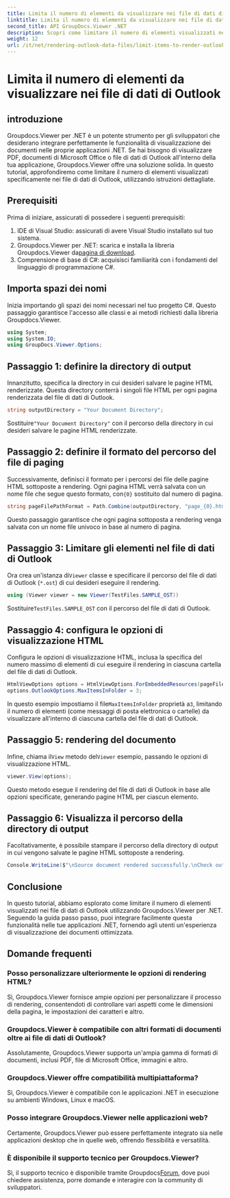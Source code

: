 ```yaml
---
title: Limita il numero di elementi da visualizzare nei file di dati di Outlook
linktitle: Limita il numero di elementi da visualizzare nei file di dati di Outlook
second_title: API GroupDocs.Viewer .NET
description: Scopri come limitare il numero di elementi visualizzati nei file di dati di Outlook utilizzando Groupdocs.Viewer per .NET. Segui la nostra procedura dettagliata per un'integrazione perfetta.
weight: 12
url: /it/net/rendering-outlook-data-files/limit-items-to-render-outlook-data-files/
---
```


# Limita il numero di elementi da visualizzare nei file di dati di Outlook

## introduzione
Groupdocs.Viewer per .NET è un potente strumento per gli sviluppatori che desiderano integrare perfettamente le funzionalità di visualizzazione dei documenti nelle proprie applicazioni .NET. Se hai bisogno di visualizzare PDF, documenti di Microsoft Office o file di dati di Outlook all'interno della tua applicazione, Groupdocs.Viewer offre una soluzione solida. In questo tutorial, approfondiremo come limitare il numero di elementi visualizzati specificamente nei file di dati di Outlook, utilizzando istruzioni dettagliate.
## Prerequisiti
Prima di iniziare, assicurati di possedere i seguenti prerequisiti:
1. IDE di Visual Studio: assicurati di avere Visual Studio installato sul tuo sistema.
2.  Groupdocs.Viewer per .NET: scarica e installa la libreria Groupdocs.Viewer da[pagina di download](https://releases.groupdocs.com/viewer/net/).
3. Comprensione di base di C#: acquisisci familiarità con i fondamenti del linguaggio di programmazione C#.

## Importa spazi dei nomi
Inizia importando gli spazi dei nomi necessari nel tuo progetto C#. Questo passaggio garantisce l'accesso alle classi e ai metodi richiesti dalla libreria Groupdocs.Viewer.
```csharp
using System;
using System.IO;
using GroupDocs.Viewer.Options;
```
## Passaggio 1: definire la directory di output
Innanzitutto, specifica la directory in cui desideri salvare le pagine HTML renderizzate. Questa directory conterrà i singoli file HTML per ogni pagina renderizzata del file di dati di Outlook.
```csharp
string outputDirectory = "Your Document Directory";
```
 Sostituire`"Your Document Directory"` con il percorso della directory in cui desideri salvare le pagine HTML renderizzate.
## Passaggio 2: definire il formato del percorso del file di paging
 Successivamente, definisci il formato per i percorsi dei file delle pagine HTML sottoposte a rendering. Ogni pagina HTML verrà salvata con un nome file che segue questo formato, con`{0}` sostituito dal numero di pagina.
```csharp
string pageFilePathFormat = Path.Combine(outputDirectory, "page_{0}.html");
```
Questo passaggio garantisce che ogni pagina sottoposta a rendering venga salvata con un nome file univoco in base al numero di pagina.
## Passaggio 3: Limitare gli elementi nel file di dati di Outlook
 Ora crea un'istanza di`Viewer` classe e specificare il percorso del file di dati di Outlook (`*.ost`) di cui desideri eseguire il rendering.
```csharp
using (Viewer viewer = new Viewer(TestFiles.SAMPLE_OST))
```
 Sostituire`TestFiles.SAMPLE_OST` con il percorso del file di dati di Outlook.
## Passaggio 4: configura le opzioni di visualizzazione HTML
Configura le opzioni di visualizzazione HTML, inclusa la specifica del numero massimo di elementi di cui eseguire il rendering in ciascuna cartella del file di dati di Outlook.
```csharp
HtmlViewOptions options = HtmlViewOptions.ForEmbeddedResources(pageFilePathFormat);
options.OutlookOptions.MaxItemsInFolder = 3;
```
 In questo esempio impostiamo il file`MaxItemsInFolder` proprietà a`3`, limitando il numero di elementi (come messaggi di posta elettronica o cartelle) da visualizzare all'interno di ciascuna cartella del file di dati di Outlook.
## Passaggio 5: rendering del documento
 Infine, chiama il`View` metodo del`Viewer` esempio, passando le opzioni di visualizzazione HTML.
```csharp
viewer.View(options);
```
Questo metodo esegue il rendering del file di dati di Outlook in base alle opzioni specificate, generando pagine HTML per ciascun elemento.
## Passaggio 6: Visualizza il percorso della directory di output
Facoltativamente, è possibile stampare il percorso della directory di output in cui vengono salvate le pagine HTML sottoposte a rendering.
```csharp
Console.WriteLine($"\nSource document rendered successfully.\nCheck output in {outputDirectory}.");
```

## Conclusione
In questo tutorial, abbiamo esplorato come limitare il numero di elementi visualizzati nei file di dati di Outlook utilizzando Groupdocs.Viewer per .NET. Seguendo la guida passo passo, puoi integrare facilmente questa funzionalità nelle tue applicazioni .NET, fornendo agli utenti un'esperienza di visualizzazione dei documenti ottimizzata.
## Domande frequenti
### Posso personalizzare ulteriormente le opzioni di rendering HTML?
Sì, Groupdocs.Viewer fornisce ampie opzioni per personalizzare il processo di rendering, consentendoti di controllare vari aspetti come le dimensioni della pagina, le impostazioni dei caratteri e altro.
### Groupdocs.Viewer è compatibile con altri formati di documenti oltre ai file di dati di Outlook?
Assolutamente, Groupdocs.Viewer supporta un'ampia gamma di formati di documenti, inclusi PDF, file di Microsoft Office, immagini e altro.
### Groupdocs.Viewer offre compatibilità multipiattaforma?
Sì, Groupdocs.Viewer è compatibile con le applicazioni .NET in esecuzione su ambienti Windows, Linux e macOS.
### Posso integrare Groupdocs.Viewer nelle applicazioni web?
Certamente, Groupdocs.Viewer può essere perfettamente integrato sia nelle applicazioni desktop che in quelle web, offrendo flessibilità e versatilità.
### È disponibile il supporto tecnico per Groupdocs.Viewer?
 Sì, il supporto tecnico è disponibile tramite Groupdocs[Forum](https://forum.groupdocs.com/c/viewer/9), dove puoi chiedere assistenza, porre domande e interagire con la community di sviluppatori.